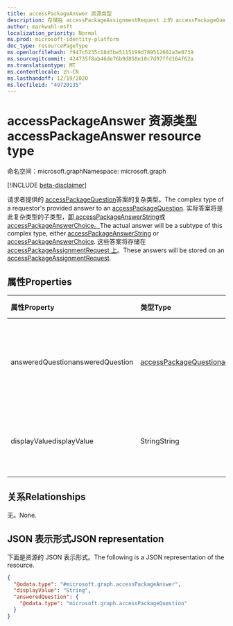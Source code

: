 ```yaml
---
title: accessPackageAnswer 资源类型
description: 存储在 accessPackageAssignmentRequest 上的 accessPackageQuestion 答案的复杂类型。
author: markwahl-msft
localization_priority: Normal
ms.prod: microsoft-identity-platform
doc_type: resourcePageType
ms.openlocfilehash: f947c5235c18d3be5115199d789512602a3e0739
ms.sourcegitcommit: 424735f8ab46de76b9d850e10c7d97ffd164f62a
ms.translationtype: MT
ms.contentlocale: zh-CN
ms.lasthandoff: 12/19/2020
ms.locfileid: "49720135"
---
```

# <a name="accesspackageanswer-resource-type"></a><span data-ttu-id="dff1a-103">accessPackageAnswer 资源类型</span><span class="sxs-lookup"><span data-stu-id="dff1a-103">accessPackageAnswer resource type</span></span>

<span data-ttu-id="dff1a-104">命名空间：microsoft.graph</span><span class="sxs-lookup"><span data-stu-id="dff1a-104">Namespace: microsoft.graph</span></span>

[!INCLUDE [beta-disclaimer](../../includes/beta-disclaimer.md)]

<span data-ttu-id="dff1a-105">请求者提供的 [accessPackageQuestion](../resources/accesspackagequestion.md)答案的复杂类型。</span><span class="sxs-lookup"><span data-stu-id="dff1a-105">The complex type of a requestor's provided answer to an [accessPackageQuestion](../resources/accesspackagequestion.md).</span></span> <span data-ttu-id="dff1a-106">实际答案将是此复杂类型的子类型，[即 accessPackageAnswerString](../resources/accesspackageanswerstring.md)或[accessPackageAnswerChoice。](../resources/accesspackageanswerchoice.md)</span><span class="sxs-lookup"><span data-stu-id="dff1a-106">The actual answer will be a subtype of this complex type, either [accessPackageAnswerString](../resources/accesspackageanswerstring.md) or [accessPackageAnswerChoice](../resources/accesspackageanswerchoice.md).</span></span> <span data-ttu-id="dff1a-107">这些答案将存储在 [accessPackageAssignmentRequest 上](../resources/accesspackageassignmentrequest.md)。</span><span class="sxs-lookup"><span data-stu-id="dff1a-107">These answers will be stored on an [accessPackageAssignmentRequest](../resources/accesspackageassignmentrequest.md).</span></span>

## <a name="properties"></a><span data-ttu-id="dff1a-108">属性</span><span class="sxs-lookup"><span data-stu-id="dff1a-108">Properties</span></span>
|<span data-ttu-id="dff1a-109">属性</span><span class="sxs-lookup"><span data-stu-id="dff1a-109">Property</span></span>|<span data-ttu-id="dff1a-110">类型</span><span class="sxs-lookup"><span data-stu-id="dff1a-110">Type</span></span>|<span data-ttu-id="dff1a-111">说明</span><span class="sxs-lookup"><span data-stu-id="dff1a-111">Description</span></span>|
|:---|:---|:---|
|<span data-ttu-id="dff1a-112">answeredQuestion</span><span class="sxs-lookup"><span data-stu-id="dff1a-112">answeredQuestion</span></span>|[<span data-ttu-id="dff1a-113">accessPackageQuestion</span><span class="sxs-lookup"><span data-stu-id="dff1a-113">accessPackageQuestion</span></span>](../resources/accesspackagequestion.md)|<span data-ttu-id="dff1a-114">答案针对的问题。</span><span class="sxs-lookup"><span data-stu-id="dff1a-114">The question the answer is for.</span></span> <span data-ttu-id="dff1a-115">必需且只读。</span><span class="sxs-lookup"><span data-stu-id="dff1a-115">Required and Read-only.</span></span>|
|<span data-ttu-id="dff1a-116">displayValue</span><span class="sxs-lookup"><span data-stu-id="dff1a-116">displayValue</span></span>|<span data-ttu-id="dff1a-117">String</span><span class="sxs-lookup"><span data-stu-id="dff1a-117">String</span></span>|<span data-ttu-id="dff1a-118">答案的显示值。</span><span class="sxs-lookup"><span data-stu-id="dff1a-118">The display value of the answer.</span></span> <span data-ttu-id="dff1a-119">必填。</span><span class="sxs-lookup"><span data-stu-id="dff1a-119">Required.</span></span>|

## <a name="relationships"></a><span data-ttu-id="dff1a-120">关系</span><span class="sxs-lookup"><span data-stu-id="dff1a-120">Relationships</span></span>
<span data-ttu-id="dff1a-121">无。</span><span class="sxs-lookup"><span data-stu-id="dff1a-121">None.</span></span>

## <a name="json-representation"></a><span data-ttu-id="dff1a-122">JSON 表示形式</span><span class="sxs-lookup"><span data-stu-id="dff1a-122">JSON representation</span></span>
<span data-ttu-id="dff1a-123">下面是资源的 JSON 表示形式。</span><span class="sxs-lookup"><span data-stu-id="dff1a-123">The following is a JSON representation of the resource.</span></span>
<!-- {
  "blockType": "resource",
  "@odata.type": "microsoft.graph.accessPackageAnswer"
}
-->
``` json
{
  "@odata.type": "#microsoft.graph.accessPackageAnswer",
  "displayValue": "String",
  "answeredQuestion": {
    "@odata.type": "microsoft.graph.accessPackageQuestion"
  }
}
```

